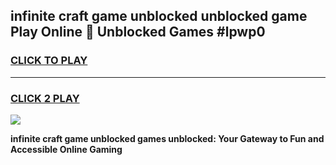 
## infinite craft game unblocked unblocked game Play Online 👋 Unblocked Games #lpwp0
<h3>
<a href="https://premium.freeplayer.one?title=infinite_craft_game_unblocked&ref=21F">CLICK TO PLAY</a></h3>
<hr>

<h3>
<a href="https://premium.freeplayer.one?title=infinite_craft_game_unblocked&ref=21F">CLICK 2 PLAY</a>
  
</h3>

<a href="https://premium.freeplayer.one?title=infinite_craft_game_unblocked&ref=21F/"><img src="https://clearcache.store/games.png"></a>


**infinite craft game unblocked games unblocked: Your Gateway to Fun and Accessible Online Gaming**
